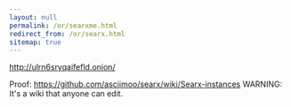```yaml
---
layout: null
permalink: /or/searxme.html
redirect_from: /or/searx.html
sitemap: true
---
```


http://ulrn6sryqaifefld.onion/

Proof: https://github.com/asciimoo/searx/wiki/Searx-instances
       WARNING: It's a wiki that anyone can edit.
